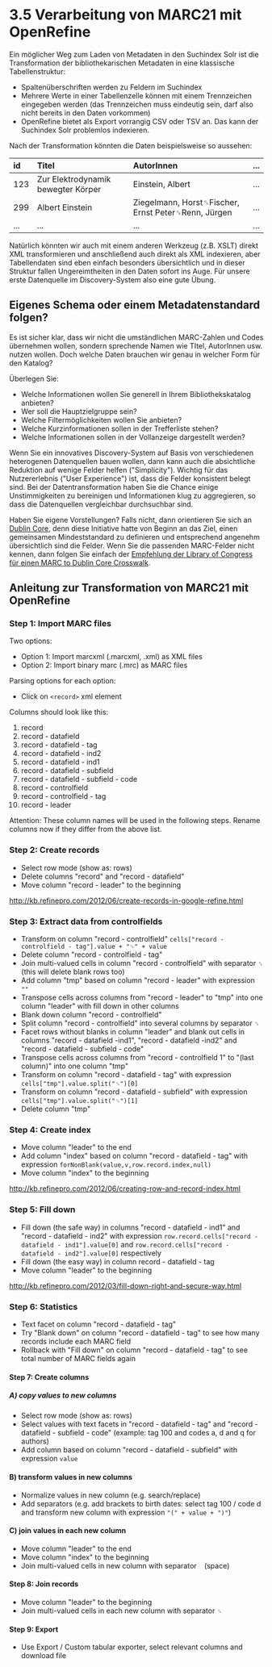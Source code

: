 # 3.5 Verarbeitung von MARC21 mit OpenRefine

Ein möglicher Weg zum Laden von Metadaten in den Suchindex Solr ist die Transformation der bibliothekarischen Metadaten in eine klassische Tabellenstruktur:

* Spaltenüberschriften werden zu Feldern im Suchindex
* Mehrere Werte in einer Tabellenzelle können mit einem Trennzeichen eingegeben werden \(das Trennzeichen muss eindeutig sein, darf also nicht bereits in den Daten vorkommen\)
* OpenRefine bietet als Export vorrangig CSV oder TSV an. Das kann der Suchindex Solr problemlos indexieren.

Nach der Transformation könnten die Daten beispielsweise so aussehen:  


| id | Titel | AutorInnen | ... |
| :--- | :--- | :--- | :--- |
| 123 | Zur Elektrodynamik bewegter Körper | Einstein, Albert | ... |
| 299 | Albert Einstein | Ziegelmann, Horst␟Fischer, Ernst Peter␟Renn, Jürgen | ... |
| ... | ... | ... | ... |

Natürlich könnten wir auch mit einem anderen Werkzeug \(z.B. XSLT\) direkt XML transformieren und anschließend auch direkt als XML indexieren, aber Tabellendaten sind eben einfach besonders übersichtlich und in dieser Struktur fallen Ungereimtheiten in den Daten sofort ins Auge. Für unsere erste Datenquelle im Discovery-System also eine gute Übung.

## Eigenes Schema oder einem Metadatenstandard folgen?

Es ist sicher klar, dass wir nicht die umständlichen MARC-Zahlen und Codes übernehmen wollen, sondern sprechende Namen wie TItel, AutorInnen usw. nutzen wollen. Doch welche Daten brauchen wir genau in welcher Form für den Katalog?

Überlegen Sie:

* Welche Informationen wollen Sie generell in Ihrem Bibliothekskatalog anbieten?
* Wer soll die Hauptzielgruppe sein?
* Welche Filtermöglichkeiten wollen Sie anbieten?
* Welche Kurzinformationen sollen in der Trefferliste stehen?
* Welche Informationen sollen in der Vollanzeige dargestellt werden?

Wenn Sie ein innovatives Discovery-System auf Basis von verschiedenen heterogenen Datenquellen bauen wollen, dann kann auch die absichtliche Reduktion auf wenige Felder helfen \("Simplicity"\). Wichtig für das Nutzererlebnis \("User Experience"\) ist, dass die Felder konsistent belegt sind. Bei der Datentransformation haben Sie die Chance einige Unstimmigkeiten zu bereinigen und Informationen klug zu aggregieren, so dass die Datenquellen vergleichbar durchsuchbar sind.

Haben Sie eigene Vorstellungen? Falls nicht, dann orientieren Sie sich an [Dublin Core](http://dublincore.org/documents/dces/), denn diese Initiative hatte von Beginn an das Ziel, einen gemeinsamen Mindeststandard zu definieren und entsprechend angenehm übersichtlich sind die Felder. Wenn Sie die passenden MARC-Felder nicht kennen, dann folgen Sie einfach der [Empfehlung der Library of Congress für einen MARC to Dublin Core Crosswalk](https://www.loc.gov/marc/marc2dc.html).

## Anleitung zur Transformation von MARC21 mit OpenRefine

### Step 1: Import MARC files

Two options:

* Option 1: Import marcxml (.marcxml, .xml) as XML files
* Option 2: Import binary marc (.mrc) as MARC files

Parsing options for each option:

* Click on ```<record>``` xml element

Columns should look like this:

1. record
2. record - datafield
3. record - datafield - tag
4. record - datafield - ind2
5. record - datafield - ind1
6. record - datafield - subfield
7. record - datafield - subfield - code
8. record - controlfield
9. record - controlfield - tag
10. record - leader

Attention: These column names will be used in the following steps. Rename columns now if they differ from the above list.

### Step 2: Create records

* Select row mode (show as: rows)
* Delete columns "record" and "record - datafield"
* Move column "record - leader" to the beginning

<http://kb.refinepro.com/2012/06/create-records-in-google-refine.html>

### Step 3: Extract data from controlfields

* Transform on column "record - controlfield" ```cells["record - controlfield - tag"].value + "␟" + value```
* Delete column "record - controlfield - tag"
* Join multi-valued cells in column "record - controlfield" with separator ```␞``` (this will delete blank rows too)
* Add column "tmp" based on column "record - leader" with expression ```""```
* Transpose cells across columns from "record - leader" to "tmp" into one column "leader" with fill down in other columns
* Blank down column "record - controlfield"
* Split column "record - controlfield" into several columns by separator ```␞```
* Facet rows without blanks in column "leader" and blank out cells in columns "record - datafield -ind1", "record - datafield -ind2" and "record - datafield - subfield - code"
* Transpose cells across columns from "record - controlfield 1" to "(last column)" into one column "tmp"
* Transform on column "record - datafield - tag" with expression ```cells["tmp"].value.split("␟")[0]```
* Transform on column "record - datafield - subfield" with expression ```cells["tmp"].value.split("␟")[1]```
* Delete column "tmp"

### Step 4: Create index

* Move column "leader" to the end
* Add column "index" based on column "record - datafield - tag" with expression ```forNonBlank(value,v,row.record.index,null)```
* Move column "index" to the beginning

<http://kb.refinepro.com/2012/06/creating-row-and-record-index.html>

### Step 5: Fill down

* Fill down (the safe way) in columns "record - datafield - ind1" and "record - datafield - ind2" with expression ```row.record.cells["record - datafield - ind1"].value[0]``` and ```row.record.cells["record - datafield - ind2"].value[0]``` respectively
* Fill down (the easy way) in column record - datafield - tag
* Move column "leader" to the beginning

<http://kb.refinepro.com/2012/03/fill-down-right-and-secure-way.html>

### Step 6: Statistics

* Text facet on column "record - datafield - tag"
* Try "Blank down" on column "record - datafield - tag" to see how many records include each MARC field
* Rollback with "Fill down" on column "record - datafield - tag" to see total number of MARC fields again

#### Step 7: Create columns

##### A) copy values to new columns

* Select row mode (show as: rows)
* Select values with text facets in "record - datafield - tag" and "record - datafield - subfield - code" (example: tag 100 and codes a, d and q for authors)
* Add column based on column "record - datafield - subfield" with expression ```value```

#### B) transform values in new columns

* Normalize values in new column (e.g. search/replace)
* Add separators (e.g. add brackets to birth dates: select tag 100 / code d and transform new column with expression ```"(" + value + ")"```)

#### C) join values in each new column

* Move column "leader" to the end
* Move column "index" to the beginning
* Join multi-valued cells in new column with separator ``` ``` (space)

#### Step 8: Join records

* Move column "leader" to the beginning
* Join multi-valued cells in each new column with separator ```␟```

#### Step 9: Export

* Use Export / Custom tabular exporter, select relevant columns and download file